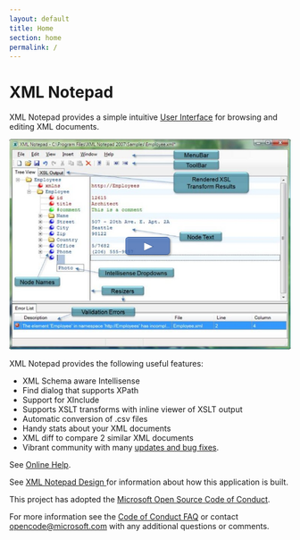 ```yaml
---
layout: default
title: Home
section: home
permalink: /
---
```


# XML Notepad

XML Notepad provides a simple intuitive [User Interface](/XmlNotepad/help/ui) for browsing and editing XML documents.

[![image](assets/images/help.png)](https://youtu.be/dtuSI4ZDZxg)

XML Notepad provides the following useful features:
- XML Schema aware Intellisense
- Find dialog that supports XPath
- Support for XInclude
- Supports XSLT transforms with inline viewer of XSLT output
- Automatic conversion of .csv files
- Handy stats about your XML documents
- XML diff to compare 2 similar XML documents
- Vibrant community with many [updates and bug fixes](http://www.lovettsoftware.com/downloads/XmlNotepad/Updates.xml).

See [Online Help](/XmlNotepad/help/overview).

See [XML Notepad Design ](design) for information about how this application is built.

This project has adopted the [Microsoft Open Source Code of Conduct](https://opensource.microsoft.com/codeofconduct/).

For more information see the [Code of Conduct FAQ](https://opensource.microsoft.com/codeofconduct/faq/) or contact [opencode@microsoft.com](mailto:opencode@microsoft.com) with any additional questions or comments.
